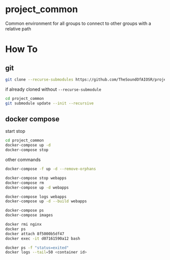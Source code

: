 # project_common
Common environment for all groups to connect to other groups with a relative path

# How To
## git
```bash
git clone --recurse-submodules https://github.com/TheSoundOfAIOSR/project_common.git
```

if already cloned without `--recurse-submodule`
```bash
cd project_common
git submodule update --init --recursive
```
## docker compose
start stop
```bash
cd project_common
docker-compose up -d
docker-compose stop
```
other commands
```bash
docker-compose -f up -d --remove-orphans

docker-compose stop webapps
docker-compose rm
docker-compose up -d webapps

docker-compose logs webapps
docker-compose up -d --build webapps

docker-compose ps
docker-compose images

docker rmi nginx
docker ps
docker attach 8f5000b5df47
docker exec -it d07161590a12 bash

docker ps -f "status=exited"
docker logs --tail=50 <container id>
```
